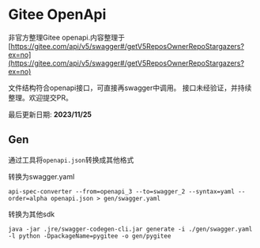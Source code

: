 # Gitee OpenApi
非官方整理Gitee openapi.内容整理于 [https://gitee.com/api/v5/swagger#/getV5ReposOwnerRepoStargazers?ex=no](https://gitee.com/api/v5/swagger#/getV5ReposOwnerRepoStargazers?ex=no)

文件结构符合openapi接口，可直接再swagger中调用。
接口未经验证，并持续整理。欢迎提交PR。

最后更新日期: **2023/11/25**

## Gen
通过工具将`openapi.json`转换成其他格式

转换为swagger.yaml
```shell
api-spec-converter --from=openapi_3 --to=swagger_2 --syntax=yaml --order=alpha openapi.json > gen/swagger.yaml
```

转换为其他sdk
```shell
java -jar .jre/swagger-codegen-cli.jar generate -i ./gen/swagger.yaml -l python -DpackageName=pygitee -o gen/pygitee
```